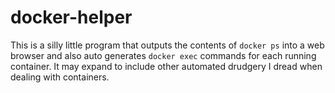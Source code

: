 # docker-helper

This is a silly little program that outputs the contents of `docker ps` into a web browser and also auto generates `docker exec` commands for each running container.  It may expand to include other automated drudgery I dread when dealing with containers.
